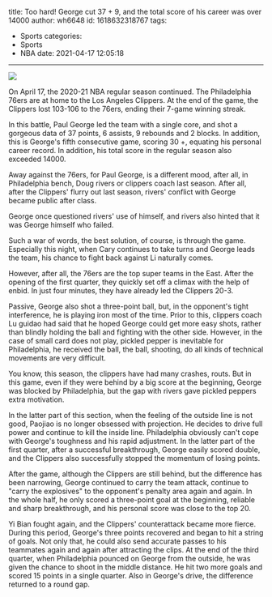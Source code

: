 title: Too hard! George cut 37 + 9, and the total score of his career was over 14000
author: wh6648
id: 1618632318767
tags: 
- Sports
categories: 
- Sports
- NBA
date: 2021-04-17 12:05:18
---
![](https://p9.itc.cn/q_70/images01/20210417/bd24d5d2c0d44247bf86e953faa2aa3c.jpeg)


On April 17, the 2020-21 NBA regular season continued. The Philadelphia 76ers are at home to the Los Angeles Clippers. At the end of the game, the Clippers lost 103-106 to the 76ers, ending their 7-game winning streak.

In this battle, Paul George led the team with a single core, and shot a gorgeous data of 37 points, 6 assists, 9 rebounds and 2 blocks. In addition, this is George's fifth consecutive game, scoring 30 +, equating his personal career record. In addition, his total score in the regular season also exceeded 14000.

Away against the 76ers, for Paul George, is a different mood, after all, in Philadelphia bench, Doug rivers or clippers coach last season. After all, after the Clippers' flurry out last season, rivers' conflict with George became public after class.

George once questioned rivers' use of himself, and rivers also hinted that it was George himself who failed.

Such a war of words, the best solution, of course, is through the game. Especially this night, when Cary continues to take turns and George leads the team, his chance to fight back against Li naturally comes.

However, after all, the 76ers are the top super teams in the East. After the opening of the first quarter, they quickly set off a climax with the help of enbid. In just four minutes, they have already led the Clippers 20-3.

Passive, George also shot a three-point ball, but, in the opponent's tight interference, he is playing iron most of the time. Prior to this, clippers coach Lu guidao had said that he hoped George could get more easy shots, rather than blindly holding the ball and fighting with the other side. However, in the case of small card does not play, pickled pepper is inevitable for Philadelphia, he received the ball, the ball, shooting, do all kinds of technical movements are very difficult.

You know, this season, the clippers have had many crashes, routs. But in this game, even if they were behind by a big score at the beginning, George was blocked by Philadelphia, but the gap with rivers gave pickled peppers extra motivation.

In the latter part of this section, when the feeling of the outside line is not good, Paojiao is no longer obsessed with projection. He decides to drive full power and continue to kill the inside line. Philadelphia obviously can't cope with George's toughness and his rapid adjustment. In the latter part of the first quarter, after a successful breakthrough, George easily scored double, and the Clippers also successfully stopped the momentum of losing points.

After the game, although the Clippers are still behind, but the difference has been narrowing, George continued to carry the team attack, continue to "carry the explosives" to the opponent's penalty area again and again. In the whole half, he only scored a three-point goal at the beginning, reliable and sharp breakthrough, and his personal score was close to the top 20.

Yi Bian fought again, and the Clippers' counterattack became more fierce. During this period, George's three points recovered and began to hit a string of goals. Not only that, he could also send accurate passes to his teammates again and again after attracting the clips. At the end of the third quarter, when Philadelphia pounced on George from the outside, he was given the chance to shoot in the middle distance. He hit two more goals and scored 15 points in a single quarter. Also in George's drive, the difference returned to a round gap.

